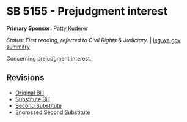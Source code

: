 # SB 5155 - Prejudgment interest
**Primary Sponsor:** [Patty Kuderer](/person/leg/patty.kuderer.md)

*Status: First reading, referred to Civil Rights & Judiciary.* | [leg.wa.gov summary](https://app.leg.wa.gov/billsummary?BillNumber=5155&Year=2021)

Concerning prejudgment interest.

## Revisions
* [Original Bill](1/)
* [Substitute Bill](S/)
* [Second Substitute](S2/)
* [Engrossed Second Substitute](S2.E/)